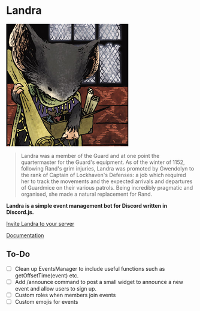 # Landra
![](docs/media/landra.png)

> Landra was a member of the Guard and at one point the quartermaster for the Guard's equipment. As of the winter of 1152, following Rand's grim injuries, Landra was promoted by Gwendolyn to the rank of Captain of Lockhaven's Defenses: a job which required her to track the movements and the expected arrivals and departures of Guardmice on their various patrols. Being incredibly pragmatic and organised, she made a natural replacement for Rand.

**Landra is a simple event management bot for Discord written in Discord.js.**

[Invite Landra to your server](https://discord.com/api/oauth2/authorize?client_id=881679533181390919&permissions=133184&scope=bot%20applications.commands)

[Documentation](http://landra.mage.black)

## To-Do
- [ ] Clean up EventsManager to include useful functions such as getOffsetTime(event) etc.
- [ ] Add /announce command to post a small widget to announce a new event and allow users to sign up.
- [ ] Custom roles when members join events
- [ ] Custom emojis for events
